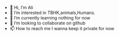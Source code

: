 - 👋 Hi, I’m Ali
- 👀 I’m interested in TBHK,animals,Humans.
- 🌱 I’m currently learning nothing for now
- 💞️ I’m looking to collaborate on github
- 📫 How to reach me I wanna keep it private for now

<!---
Ali is a ✨ special ✨ 
